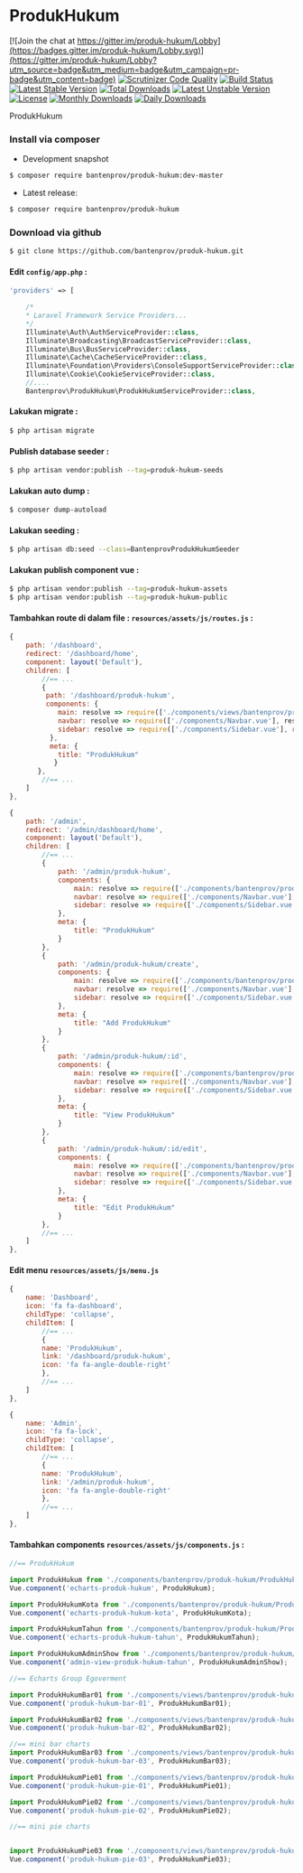 # ProdukHukum

[![Join the chat at https://gitter.im/produk-hukum/Lobby](https://badges.gitter.im/produk-hukum/Lobby.svg)](https://gitter.im/produk-hukum/Lobby?utm_source=badge&utm_medium=badge&utm_campaign=pr-badge&utm_content=badge)
[![Scrutinizer Code Quality](https://scrutinizer-ci.com/g/bantenprov/produk-hukum/badges/quality-score.png?b=master)](https://scrutinizer-ci.com/g/bantenprov/produk-hukum/?branch=master)
[![Build Status](https://scrutinizer-ci.com/g/bantenprov/produk-hukum/badges/build.png?b=master)](https://scrutinizer-ci.com/g/bantenprov/produk-hukum/build-status/master)
[![Latest Stable Version](https://poser.pugx.org/bantenprov/produk-hukum/v/stable)](https://packagist.org/packages/bantenprov/produk-hukum)
[![Total Downloads](https://poser.pugx.org/bantenprov/produk-hukum/downloads)](https://packagist.org/packages/bantenprov/produk-hukum)
[![Latest Unstable Version](https://poser.pugx.org/bantenprov/produk-hukum/v/unstable)](https://packagist.org/packages/bantenprov/produk-hukum)
[![License](https://poser.pugx.org/bantenprov/produk-hukum/license)](https://packagist.org/packages/bantenprov/produk-hukum)
[![Monthly Downloads](https://poser.pugx.org/bantenprov/produk-hukum/d/monthly)](https://packagist.org/packages/bantenprov/produk-hukum)
[![Daily Downloads](https://poser.pugx.org/bantenprov/produk-hukum/d/daily)](https://packagist.org/packages/bantenprov/produk-hukum)

ProdukHukum

### Install via composer

- Development snapshot

```bash
$ composer require bantenprov/produk-hukum:dev-master
```

- Latest release:

```bash
$ composer require bantenprov/produk-hukum
```

### Download via github

```bash
$ git clone https://github.com/bantenprov/produk-hukum.git
```

#### Edit `config/app.php` :

```php
'providers' => [

    /*
    * Laravel Framework Service Providers...
    */
    Illuminate\Auth\AuthServiceProvider::class,
    Illuminate\Broadcasting\BroadcastServiceProvider::class,
    Illuminate\Bus\BusServiceProvider::class,
    Illuminate\Cache\CacheServiceProvider::class,
    Illuminate\Foundation\Providers\ConsoleSupportServiceProvider::class,
    Illuminate\Cookie\CookieServiceProvider::class,
    //....
    Bantenprov\ProdukHukum\ProdukHukumServiceProvider::class,
```

#### Lakukan migrate :

```bash
$ php artisan migrate
```

#### Publish database seeder :

```bash
$ php artisan vendor:publish --tag=produk-hukum-seeds
```

#### Lakukan auto dump :

```bash
$ composer dump-autoload
```

#### Lakukan seeding :

```bash
$ php artisan db:seed --class=BantenprovProdukHukumSeeder
```

#### Lakukan publish component vue :

```bash
$ php artisan vendor:publish --tag=produk-hukum-assets
$ php artisan vendor:publish --tag=produk-hukum-public
```
#### Tambahkan route di dalam file : `resources/assets/js/routes.js` :

```javascript
{
    path: '/dashboard',
    redirect: '/dashboard/home',
    component: layout('Default'),
    children: [
        //== ...
        {
         path: '/dashboard/produk-hukum',
         components: {
            main: resolve => require(['./components/views/bantenprov/produk-hukum/DashboardProdukHukum.vue'], resolve),
            navbar: resolve => require(['./components/Navbar.vue'], resolve),
            sidebar: resolve => require(['./components/Sidebar.vue'], resolve)
          },
          meta: {
            title: "ProdukHukum"
           }
       },
        //== ...
    ]
},
```

```javascript
{
    path: '/admin',
    redirect: '/admin/dashboard/home',
    component: layout('Default'),
    children: [
        //== ...
        {
            path: '/admin/produk-hukum',
            components: {
                main: resolve => require(['./components/bantenprov/produk-hukum/ProdukHukum.index.vue'], resolve),
                navbar: resolve => require(['./components/Navbar.vue'], resolve),
                sidebar: resolve => require(['./components/Sidebar.vue'], resolve)
            },
            meta: {
                title: "ProdukHukum"
            }
        },
        {
            path: '/admin/produk-hukum/create',
            components: {
                main: resolve => require(['./components/bantenprov/produk-hukum/ProdukHukum.add.vue'], resolve),
                navbar: resolve => require(['./components/Navbar.vue'], resolve),
                sidebar: resolve => require(['./components/Sidebar.vue'], resolve)
            },
            meta: {
                title: "Add ProdukHukum"
            }
        },
        {
            path: '/admin/produk-hukum/:id',
            components: {
                main: resolve => require(['./components/bantenprov/produk-hukum/ProdukHukum.show.vue'], resolve),
                navbar: resolve => require(['./components/Navbar.vue'], resolve),
                sidebar: resolve => require(['./components/Sidebar.vue'], resolve)
            },
            meta: {
                title: "View ProdukHukum"
            }
        },
        {
            path: '/admin/produk-hukum/:id/edit',
            components: {
                main: resolve => require(['./components/bantenprov/produk-hukum/ProdukHukum.edit.vue'], resolve),
                navbar: resolve => require(['./components/Navbar.vue'], resolve),
                sidebar: resolve => require(['./components/Sidebar.vue'], resolve)
            },
            meta: {
                title: "Edit ProdukHukum"
            }
        },
        //== ...
    ]
},
```
#### Edit menu `resources/assets/js/menu.js`

```javascript
{
    name: 'Dashboard',
    icon: 'fa fa-dashboard',
    childType: 'collapse',
    childItem: [
        //== ...
        {
        name: 'ProdukHukum',
        link: '/dashboard/produk-hukum',
        icon: 'fa fa-angle-double-right'
        },
        //== ...
    ]
},
```

```javascript
{
    name: 'Admin',
    icon: 'fa fa-lock',
    childType: 'collapse',
    childItem: [
        //== ...
        {
        name: 'ProdukHukum',
        link: '/admin/produk-hukum',
        icon: 'fa fa-angle-double-right'
        },
        //== ...
    ]
},
```

#### Tambahkan components `resources/assets/js/components.js` :

```javascript
//== ProdukHukum

import ProdukHukum from './components/bantenprov/produk-hukum/ProdukHukum.chart.vue';
Vue.component('echarts-produk-hukum', ProdukHukum);

import ProdukHukumKota from './components/bantenprov/produk-hukum/ProdukHukumKota.chart.vue';
Vue.component('echarts-produk-hukum-kota', ProdukHukumKota);

import ProdukHukumTahun from './components/bantenprov/produk-hukum/ProdukHukumTahun.chart.vue';
Vue.component('echarts-produk-hukum-tahun', ProdukHukumTahun);

import ProdukHukumAdminShow from './components/bantenprov/produk-hukum/ProdukHukumAdmin.show.vue';
Vue.component('admin-view-produk-hukum-tahun', ProdukHukumAdminShow);

//== Echarts Group Egoverment

import ProdukHukumBar01 from './components/views/bantenprov/produk-hukum/ProdukHukumBar01.vue';
Vue.component('produk-hukum-bar-01', ProdukHukumBar01);

import ProdukHukumBar02 from './components/views/bantenprov/produk-hukum/ProdukHukumBar02.vue';
Vue.component('produk-hukum-bar-02', ProdukHukumBar02);

//== mini bar charts
import ProdukHukumBar03 from './components/views/bantenprov/produk-hukum/ProdukHukumBar03.vue';
Vue.component('produk-hukum-bar-03', ProdukHukumBar03);

import ProdukHukumPie01 from './components/views/bantenprov/produk-hukum/ProdukHukumPie01.vue';
Vue.component('produk-hukum-pie-01', ProdukHukumPie01);

import ProdukHukumPie02 from './components/views/bantenprov/produk-hukum/ProdukHukumPie02.vue';
Vue.component('produk-hukum-pie-02', ProdukHukumPie02);

//== mini pie charts


import ProdukHukumPie03 from './components/views/bantenprov/produk-hukum/ProdukHukumPie03.vue';
Vue.component('produk-hukum-pie-03', ProdukHukumPie03);

```

